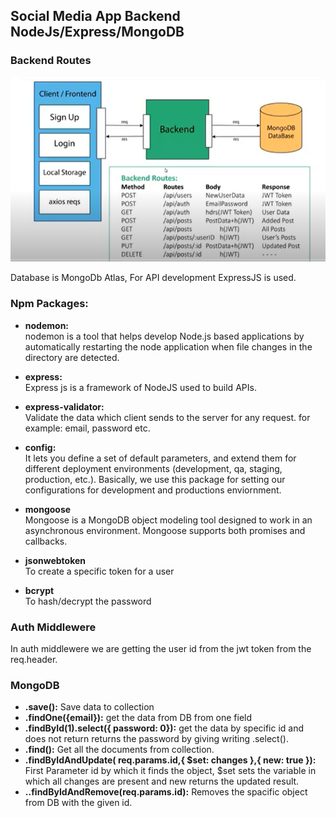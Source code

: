 ## Social Media App Backend NodeJs/Express/MongoDB

### Backend Routes

![backend rourtes](./routes.PNG)

Database is MongoDb Atlas, For API development ExpressJS is used.

### Npm Packages:

- **nodemon:** <br/>
  nodemon is a tool that helps develop Node.js based applications by automatically restarting the node application when file changes in the directory are detected.

- **express:**<br/>
  Express js is a framework of NodeJS used to build APIs.

- **express-validator:** <br/>
  Validate the data which client sends to the server for any request. for example: email, password etc.

- **config:** <br/>
  It lets you define a set of default parameters, and extend them for different deployment environments (development, qa, staging, production, etc.).
  Basically, we use this package for setting our configurations for development and productions enviornment.

- **mongoose** <br/>
  Mongoose is a MongoDB object modeling tool designed to work in an asynchronous environment. Mongoose supports both promises and callbacks.

- **jsonwebtoken** <br/>
  To create a specific token for a user

- **bcrypt** <br/>
  To hash/decrypt the password

### Auth Middlewere

In auth middlewere we are getting the user id from the jwt token from the req.header.

### MongoDB

- **.save():** Save data to collection
- **.findOne({email}):** get the data from DB from one field
- **.findById(1).select({ password: 0}):** get the data by specific id and does not return
  returns the password by giving writing .select().
- **.find():** Get all the documents from collection.
- **.findByIdAndUpdate( req.params.id,{ $set: changes },{ new: true }):** First Parameter
  id by which it finds the object, $set sets the variable in which all changes are present
  and new returns the updated result.
- **..findByIdAndRemove(req.params.id):** Removes the spacific object from DB with the given id.
